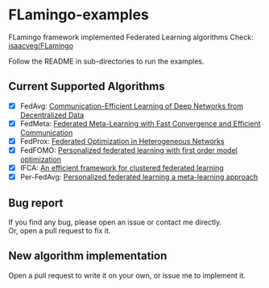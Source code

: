 # FLamingo-examples

FLamingo framework implemented Federated Learning algorithms 
Check: [isaacveg/FLamingo](https://github.com/isaacveg/FLamingo) 

Follow the README in sub-directories to run the examples.

## Current Supported Algorithms
- [x] FedAvg: [Communication-Efficient Learning of Deep Networks from Decentralized Data](http://arxiv.org/abs/1602.05629)
- [x] FedMeta: [Federated Meta-Learning with Fast Convergence and Efficient Communication](http://arxiv.org/abs/1802.07876)
- [x] FedProx: [Federated Optimization in Heterogeneous Networks](http://arxiv.org/abs/1812.06127)
- [x] FedFOMO: [Personalized federated learning with first order model optimization](https://arxiv.org/pdf/2012.08565.pdf)
- [x] IFCA: [An efficient framework for clustered federated learning](http://arxiv.org/abs/2006.04088)
- [x] Per-FedAvg: [Personalized federated learning a meta-learning approach](http://arxiv.org/abs/2002.07948)

## Bug report
If you find any bug, please open an issue or contact me directly.  
Or, open a pull request to fix it.

## New algorithm implementation
Open a pull request to write it on your own, or issue me to implement it.
